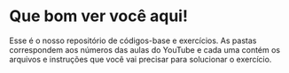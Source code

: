 # Que bom ver você aqui!

Esse é o nosso repositório de códigos-base e exercícios. As pastas correspondem aos números das aulas do YouTube e cada uma contém os arquivos e instruções que você vai precisar para solucionar o exercício.
